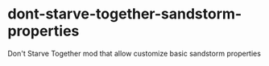 # dont-starve-together-sandstorm-properties
Don't Starve Together mod that allow customize basic sandstorm properties
